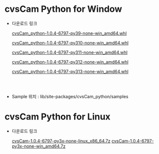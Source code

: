 
# cvsCam Python for Window
<ul><li>다운로드 링크</li>

[cvsCam_python-1.0.4-6797-py39-none-win_amd64.whl](https://github.com/CREVIS/Camera/raw/refs/heads/master/cvsCam/Python/Windows/cvsCam_python-1.0.4-6797-py39-none-win_amd64.whl)

[cvsCam_python-1.0.4-6797-py310-none-win_amd64.whl](https://github.com/CREVIS/Camera/raw/refs/heads/master/cvsCam/Python/Windows/cvsCam_python-1.0.4-6797-py310-none-win_amd64.whl)

[cvsCam_python-1.0.4-6797-py311-none-win_amd64.whl](https://github.com/CREVIS/Camera/raw/refs/heads/master/cvsCam/Python/Windows/cvsCam_python-1.0.4-6797-py311-none-win_amd64.whl)

[cvsCam_python-1.0.4-6797-py312-none-win_amd64.whl](https://github.com/CREVIS/Camera/raw/refs/heads/master/cvsCam/Python/Windows/cvsCam_python-1.0.4-6797-py312-none-win_amd64.whl)

[cvsCam_python-1.0.4-6797-py313-none-win_amd64.whl](https://github.com/CREVIS/Camera/raw/refs/heads/master/cvsCam/Python/Windows/cvsCam_python-1.0.4-6797-py313-none-win_amd64.whl)

</ul>

<br><br>
<ul><li>Sample 위치 : lib/site-packages/cvsCam_python/samples</li></ul>

# cvsCam Python for Linux
<ul><li>다운로드 링크</li>

[cvsCam-1.0.4-6797-py3x-none-linux_x86_64.7z](https://github.com/CREVIS/Camera/raw/refs/heads/master/cvsCam/Python/Windows/cvsCam_python-1.0.4-6797-py39-none-win_amd64.whl)
[cvsCam-1.0.4-6797-py3x-none-win_amd64.7z](https://github.com/CREVIS/Camera/raw/refs/heads/master/cvsCam/Python/Windows/cvsCam_python-1.0.4-6797-py39-none-win_amd64.whl)
